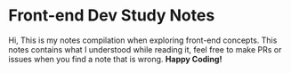 # Front-end Dev Study Notes

Hi, This is my notes compilation when exploring front-end concepts. This notes contains what I understood while reading it, feel free to make PRs or issues when you find a note that is wrong. **Happy Coding!**
